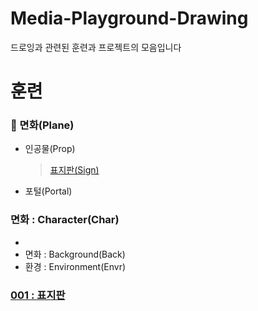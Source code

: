 Media-Playground-Drawing
===
드로잉과 관련된 훈련과 프로젝트의 모음입니다

# 훈련

### :scroll: 면화(Plane)
  - 인공물(Prop)
    > [표지판(Sign)](initial/README.md)
  - 포털(Portal)
  
### 면화 : Character(Char)
  - 
- 면화 : Background(Back)
- 환경 : Environment(Envr)

### [001 : 표지판](initial/001/README.md)

